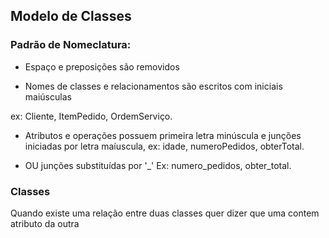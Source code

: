 ## Modelo de Classes

### Padrão de Nomeclatura:

- Espaço e preposições são removidos

- Nomes de classes e relacionamentos são escritos com iniciais maiúsculas

ex: Cliente, ItemPedido, OrdemServiço.

- Atributos e operações possuem primeira letra minúscula e junções iniciadas por letra maíuscula, ex: idade, numeroPedidos, obterTotal.

- OU junções substituídas por '_' Ex: numero_pedidos, obter_total.


### Classes




Quando existe uma relação entre duas classes quer dizer que uma contem atributo da outra
